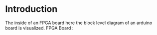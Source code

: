 # Introduction
The inside of an FPGA board here the block level diagram of an arduino board is visualized.
FPGA Board : 



